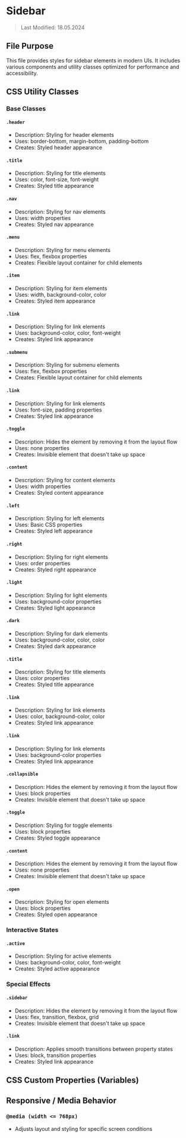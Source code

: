 # Sidebar
> Last Modified: 18.05.2024

## File Purpose

This file provides styles for sidebar elements in modern UIs. It includes various components and utility classes optimized for performance and accessibility.

## CSS Utility Classes

### Base Classes

#### `.header`
- Description: Styling for header elements
- Uses: border-bottom, margin-bottom, padding-bottom
- Creates: Styled header appearance

#### `.title`
- Description: Styling for title elements
- Uses: color, font-size, font-weight
- Creates: Styled title appearance

#### `.nav`
- Description: Styling for nav elements
- Uses: width properties
- Creates: Styled nav appearance

#### `.menu`
- Description: Styling for menu elements
- Uses: flex, flexbox properties
- Creates: Flexible layout container for child elements

#### `.item`
- Description: Styling for item elements
- Uses: width, background-color, color
- Creates: Styled item appearance

#### `.link`
- Description: Styling for link elements
- Uses: background-color, color, font-weight
- Creates: Styled link appearance

#### `.submenu`
- Description: Styling for submenu elements
- Uses: flex, flexbox properties
- Creates: Flexible layout container for child elements

#### `.link`
- Description: Styling for link elements
- Uses: font-size, padding properties
- Creates: Styled link appearance

#### `.toggle`
- Description: Hides the element by removing it from the layout flow
- Uses: none properties
- Creates: Invisible element that doesn't take up space

#### `.content`
- Description: Styling for content elements
- Uses: width properties
- Creates: Styled content appearance

#### `.left`
- Description: Styling for left elements
- Uses: Basic CSS properties
- Creates: Styled left appearance

#### `.right`
- Description: Styling for right elements
- Uses: order properties
- Creates: Styled right appearance

#### `.light`
- Description: Styling for light elements
- Uses: background-color properties
- Creates: Styled light appearance

#### `.dark`
- Description: Styling for dark elements
- Uses: background-color, color, color
- Creates: Styled dark appearance

#### `.title`
- Description: Styling for title elements
- Uses: color properties
- Creates: Styled title appearance

#### `.link`
- Description: Styling for link elements
- Uses: color, background-color, color
- Creates: Styled link appearance

#### `.link`
- Description: Styling for link elements
- Uses: background-color properties
- Creates: Styled link appearance

#### `.collapsible`
- Description: Hides the element by removing it from the layout flow
- Uses: block properties
- Creates: Invisible element that doesn't take up space

#### `.toggle`
- Description: Styling for toggle elements
- Uses: block properties
- Creates: Styled toggle appearance

#### `.content`
- Description: Hides the element by removing it from the layout flow
- Uses: none properties
- Creates: Invisible element that doesn't take up space

#### `.open`
- Description: Styling for open elements
- Uses: block properties
- Creates: Styled open appearance

### Interactive States

#### `.active`
- Description: Styling for active elements
- Uses: background-color, color, font-weight
- Creates: Styled active appearance

### Special Effects

#### `.sidebar`
- Description: Hides the element by removing it from the layout flow
- Uses: flex, transition, flexbox, grid
- Creates: Invisible element that doesn't take up space

#### `.link`
- Description: Applies smooth transitions between property states
- Uses: block, transition properties
- Creates: Styled link appearance

## CSS Custom Properties (Variables)



## Responsive / Media Behavior

### `@media (width <= 768px)`
- Adjusts layout and styling for specific screen conditions

